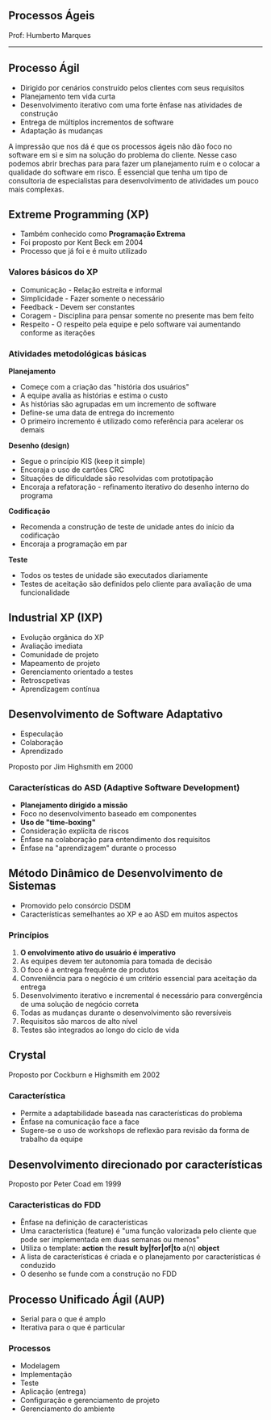 ## Processos Ágeis

Prof: Humberto Marques

----

## Processo Ágil
- Dirigido por cenários construído pelos clientes com seus requisitos
- Planejamento tem vida curta
- Desenvolvimento iterativo com uma forte ênfase nas atividades de construção
- Entrega de múltiplos incrementos de software
- Adaptação ás mudanças

A impressão que nos dá é que os processos ágeis não dão foco no software em si e sim na solução do problema do cliente. Nesse caso podemos abrir brechas para para fazer um planejamento ruim e o colocar a qualidade do software em risco. É essencial que tenha um tipo de consultoria de especialistas para desenvolvimento de atividades um pouco mais complexas.

## Extreme Programming (XP)
- Também conhecido como **Programação Extrema**
- Foi proposto por Kent Beck em 2004
- Processo que já foi e é muito utilizado

### Valores básicos do XP
- Comunicação - Relação estreita e informal
- Simplicidade - Fazer somente o necessário
- Feedback - Devem ser constantes
- Coragem - Disciplina para pensar somente no presente mas bem feito
- Respeito - O respeito pela equipe e pelo software vai aumentando conforme as iterações

### Atividades metodológicas básicas
**Planejamento**
- Começe com a criação das "história dos usuários"
- A equipe avalia as histórias e estima o custo
- As histórias são agrupadas em um incremento de software
- Define-se uma data de entrega do incremento
- O primeiro incremento é utilizado como referência para acelerar os demais

**Desenho (design)**
- Segue o princípio KIS (keep it simple)
- Encoraja o uso de cartões CRC
- Situações de dificuldade são resolvidas com prototipação
- Encoraja a refatoração - refinamento iterativo do desenho interno do programa

**Codificação**
- Recomenda a construção de teste de unidade antes do início da codificação
- Encoraja a programação em par

**Teste**
- Todos os testes de unidade são executados diariamente
- Testes de aceitação são definidos pelo cliente para avaliação de uma funcionalidade

## Industrial XP (IXP)
- Evolução orgânica do XP
- Avaliação imediata
- Comunidade de projeto
- Mapeamento de projeto
- Gerenciamento orientado a testes
- Retroscpetivas
- Aprendizagem contínua

## Desenvolvimento de Software Adaptativo
- Especulação 
- Colaboração
- Aprendizado

Proposto por Jim Highsmith em 2000

### Características do ASD (Adaptive Software Development)
- **Planejamento dirigido a missão**
- Foco no desenvolvimento baseado em componentes
- **Uso de "time-boxing"**
- Consideração explícita de riscos
- Ênfase na colaboração para entendimento dos requisitos
- Ênfase na "aprendizagem" durante o processo

## Método Dinâmico de Desenvolvimento de Sistemas
- Promovido pelo consórcio DSDM
- Características semelhantes ao XP e ao ASD em muitos aspectos

### Princípios
1. **O envolvimento ativo do usuário é imperativo**
2. As equipes devem ter autonomia para tomada de decisão
3. O foco é a entrega frequênte de produtos
4. Conveniência para o negócio é um critério essencial para aceitação da entrega
5. Desenvolvimento iterativo e incremental é necessário para convergência de uma solução de negócio correta
6. Todas as mudanças durante o desenvolvimento são reversíveis
7. Requisitos são marcos de alto nível
8. Testes são integrados ao longo do ciclo de vida

## Crystal

Proposto por Cockburn e Highsmith em 2002

### Característica
- Permite a adaptabilidade baseada nas características do problema
- Ênfase na comunicação face a face
- Sugere-se o uso de workshops de reflexão para revisão da forma de trabalho da equipe

## Desenvolvimento direcionado por características
 Proposto por Peter Coad em 1999

 ### Caracteristicas do FDD
 - Ênfase na definição de características
 - Uma característica (feature) é "uma função valorizada pelo cliente que pode ser implementada em duas semanas ou menos"
 - Utiliza o template: **action** the **result** **by|for|of|to** a(n) **object**
 - A lista de características é criada e o planejamento por características é conduzido
 - O desenho se funde com a construção no FDD

 ## Processo Unificado Ágil (AUP)
 - Serial para o que é amplo
 - Iterativa para o que é particular
 
 ### Processos
 - Modelagem
 - Implementação
 - Teste
 - Aplicação (entrega)
 - Configuração e gerenciamento de projeto
 - Gerenciamento do ambiente